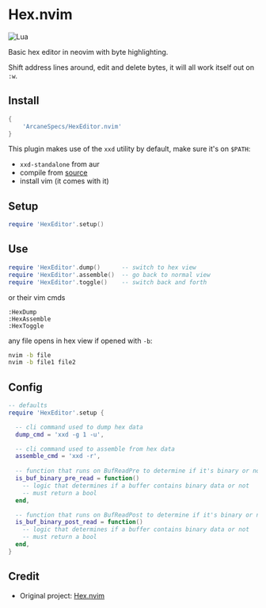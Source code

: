 # Hex.nvim
![Lua](https://img.shields.io/badge/Made%20with%20Lua-blueviolet.svg?style=for-the-badge&logo=lua)

Basic hex editor in neovim with byte highlighting.

Shift address lines around, edit and delete bytes, it will all work itself out on `:w`.

## Install
```lua
{
    'ArcaneSpecs/HexEditor.nvim'
}

```
This plugin makes use of the `xxd` utility by default, make sure it's on `$PATH`:
- `xxd-standalone` from aur
- compile from [source](https://github.com/vim/vim/tree/master/src/xxd)
- install vim (it comes with it)

## Setup
```lua
require 'HexEditor'.setup()
```

## Use
```lua
require 'HexEditor'.dump()      -- switch to hex view
require 'HexEditor'.assemble()  -- go back to normal view
require 'HexEditor'.toggle()    -- switch back and forth
```
or their vim cmds
```
:HexDump
:HexAssemble
:HexToggle
```
any file opens in hex view if opened with `-b`:
```bash
nvim -b file
nvim -b file1 file2
```

## Config
```lua
-- defaults
require 'HexEditor'.setup {

  -- cli command used to dump hex data
  dump_cmd = 'xxd -g 1 -u',

  -- cli command used to assemble from hex data
  assemble_cmd = 'xxd -r',
  
  -- function that runs on BufReadPre to determine if it's binary or not
  is_buf_binary_pre_read = function()
    -- logic that determines if a buffer contains binary data or not
    -- must return a bool
  end,

  -- function that runs on BufReadPost to determine if it's binary or not
  is_buf_binary_post_read = function()
    -- logic that determines if a buffer contains binary data or not
    -- must return a bool
  end,
}
```

## Credit
- Original project: [Hex.nvim](https://github.com/RaafatTurki/hex.nvim)

